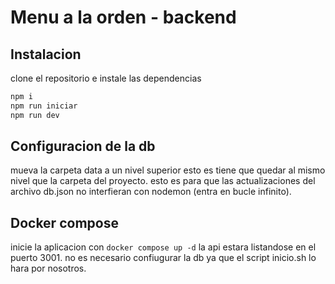 # Menu a la orden - backend

## Instalacion
clone el repositorio e instale las dependencias

```bash
npm i
npm run iniciar
npm run dev
```

## Configuracion de la db

mueva la carpeta data a un nivel superior esto es tiene que quedar al mismo nivel que la carpeta del proyecto.
esto es para que las actualizaciones del archivo db.json no interfieran con nodemon (entra en bucle infinito).

## Docker compose

inicie la aplicacion con `docker compose up -d` la api estara listandose en el puerto 3001.
no es necesario confiugurar la db ya que el script inicio.sh lo hara por nosotros.
